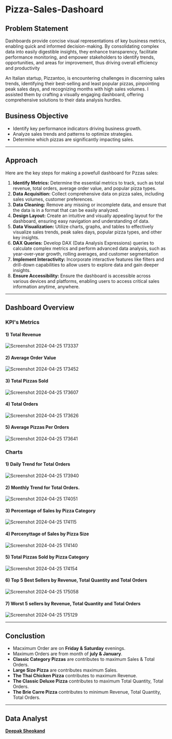 # Pizza-Sales-Dashoard

## Problem Statement
Dashboards provide concise visual representations of key business metrics, enabling quick and informed decision-making. By consolidating complex data into easily digestible insights, they enhance transparency, facilitate performance monitoring, and empower stakeholders to identify trends, opportunities, and areas for improvement, thus driving overall efficiency and productivity

An Italian startup, Pizzantoo, is encountering challenges in discerning sales trends, identifying their best-selling and least popular pizzas, pinpointing peak sales days, and recognizing months with high sales volumes. I assisted them by crafting a visually engaging dashboard, offering comprehensive solutions to their data analysis hurdles.

## Business Objective
- Identify key performance indicators driving business growth.
- Analyze sales trends and patterns to optimize strategies.
- Determine which pizzas are significantly impacting sales.

---
## Approach
Here are the key steps for making a powefull dashboard for Pzzas sales:
1) **Identify Metrics:** Determine the essential metrics to track, such as total revenue, total orders, average order value, and popular pizza types.
2) **Data Acquisition:** Collect comprehensive data on pizza sales, including sales volumes, customer preferences.
3) **Data Cleaning:** Remove any missing or incomplete data, and ensure that the data is in a format that can be easily analyzed.
4) **Design Layout:** Create an intuitive and visually appealing layout for the dashboard, ensuring easy navigation and understanding of data.
5) **Data Visualization:** Utilize charts, graphs, and tables to effectively visualize sales trends, peak sales days, popular pizza types, and other key insights.
6) **DAX Queries:** Develop DAX (Data Analysis Expressions) queries to calculate complex metrics and perform advanced data analysis, such as year-over-year growth, rolling averages, and customer segmentation
7) **Implement Interactivity:** Incorporate interactive features like filters and drill-down capabilities to allow users to explore data and gain deeper insights.
8) **Ensure Accessibility:** Ensure the dashboard is accessible across various devices and platforms, enabling users to access critical sales information anytime, anywhere.

---

## Dashboard Overview

### KPI's Metrics
 #### 1) Total Revenue
 
 ![Screenshot 2024-04-25 173337](https://github.com/Deepak-Sheokand/Pizza-Sales-Dashoard/assets/156662689/b5a49de6-3c0d-4065-9054-b3b9752e6de4)

 
 #### 2) Average Order Value
 
 ![Screenshot 2024-04-25 173452](https://github.com/Deepak-Sheokand/Pizza-Sales-Dashoard/assets/156662689/5045f994-6160-457e-87be-c06d4610b2a8)

 

 #### 3) Total Pizzas Sold
 
 ![Screenshot 2024-04-25 173607](https://github.com/Deepak-Sheokand/Pizza-Sales-Dashoard/assets/156662689/c1db3203-803d-4254-b481-2cf8cf189a24)

 

 #### 4) Total Orders
 
 ![Screenshot 2024-04-25 173626](https://github.com/Deepak-Sheokand/Pizza-Sales-Dashoard/assets/156662689/e7720c11-05d1-41b0-90a5-e2bd73e09feb)

 

 #### 5) Average Pizzas Per Orders
 
 ![Screenshot 2024-04-25 173641](https://github.com/Deepak-Sheokand/Pizza-Sales-Dashoard/assets/156662689/c15d09e7-2bfe-452e-862f-4a02d029f3dd)

 


### Charts
 #### 1) Daily Trend for Total Orders
 
 ![Screenshot 2024-04-25 173940](https://github.com/Deepak-Sheokand/Pizza-Sales-Dashoard/assets/156662689/6b65826e-4db3-444e-9bfa-bd00f1e5d760)

 

 #### 2) Monthly Trend for Total Orders.
 
 ![Screenshot 2024-04-25 174051](https://github.com/Deepak-Sheokand/Pizza-Sales-Dashoard/assets/156662689/519685be-5f48-4600-9135-70629a29bc0a)

 
 #### 3) Percentage of Sales by Pizza Category
 
 ![Screenshot 2024-04-25 174115](https://github.com/Deepak-Sheokand/Pizza-Sales-Dashoard/assets/156662689/ad380b6a-eae6-422a-81c2-9acf1de88639)


 #### 4) Percenyttage of Sales by Pizza Size
 
 ![Screenshot 2024-04-25 174140](https://github.com/Deepak-Sheokand/Pizza-Sales-Dashoard/assets/156662689/d3ec9a0f-4622-433e-a7b6-a888cf18acf4)


 #### 5) Total Pizzas Sold by Pizza Category
 
 ![Screenshot 2024-04-25 174154](https://github.com/Deepak-Sheokand/Pizza-Sales-Dashoard/assets/156662689/638a7127-c106-4cad-9f87-dd1c4b132e08)

 #### 6) Top 5 Best Sellers by Revenue, Total Quantity and Total Orders
 
 ![Screenshot 2024-04-25 175058](https://github.com/Deepak-Sheokand/Pizza-Sales-Dashoard/assets/156662689/a482c57a-cb1c-4676-a2b7-e9f9040a3ef1)

 #### 7) Worst 5 sellers by Revenue, Total Quantity and Total Orders
 
 ![Screenshot 2024-04-25 175129](https://github.com/Deepak-Sheokand/Pizza-Sales-Dashoard/assets/156662689/d2af2e5f-8c77-4f7e-8be9-41f297056469)

---

## Conclustion
- Macximum Order are on **Friday & Saturday** evenings.
- Maximum Orders are from month of **july & January**.
- **Classic Category Pizzas** are contributes to maximum Sales & Total Orders.
- **Large Size Pizza** are contributes maximum Sales.
- **The Thai Chicken Pizza** contributes to maximum Revenue.
- **The Classic Deluxe Pizza** contributes to maximum Total Quantity, Total Orders.
- **The Brie Carre Pizza** contributes to minimum Revenue, Total Quantity, Total Orders.

---

## Data Analyst

[**Deepak Sheokand**](https://www.linkedin.com/in/deepak-sheokand-0a0833272/)







 








